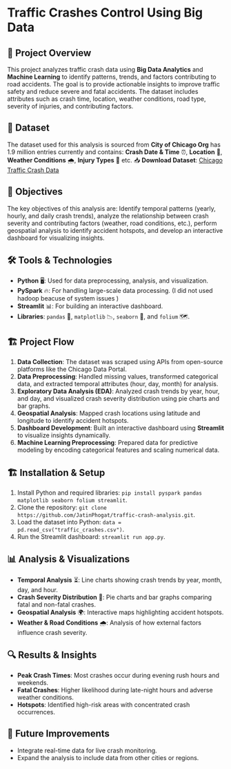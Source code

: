 # Traffic Crashes Control Using Big Data

## 📌 Project Overview
This project analyzes traffic crash data using **Big Data Analytics** and **Machine Learning** to identify patterns, trends, and factors contributing to road accidents. The goal is to provide actionable insights to improve traffic safety and reduce severe and fatal accidents. The dataset includes attributes such as crash time, location, weather conditions, road type, severity of injuries, and contributing factors.

## 📂 Dataset
The dataset used for this analysis is sourced from **City of Chicago Org** has 1.9 million entries currently and contains: **Crash Date & Time** ⏰, **Location** 📍, **Weather Conditions** 🌧️, **Injury Types** 🤕 etc. 📥 **Download Dataset**: [Chicago Traffic Crash Data](https://data.cityofchicago.org/Transportation/Traffic-Crashes-Vehicles/68nd-jvt3/data_preview)

## 🎯 Objectives
The key objectives of this analysis are: Identify temporal patterns (yearly, hourly, and daily crash trends), analyze the relationship between crash severity and contributing factors (weather, road conditions, etc.), perform geospatial analysis to identify accident hotspots, and develop an interactive dashboard for visualizing insights.

## 🛠️ Tools & Technologies 
- **Python** 🖥️: Used for data preprocessing, analysis, and visualization.
- **PySpark** 🔥: For handling large-scale data processing. (I did not used hadoop beacuse of system issues )
- **Streamlit** 📊: For building an interactive dashboard.
- **Libraries**: `pandas` 🐼, `matplotlib` 📉, `seaborn` 🎨, and `folium` 🗺️.

## 🏗️ Project Flow
1. **Data Collection**: The dataset was scraped using APIs from open-source platforms like the Chicago Data Portal.
2. **Data Preprocessing**: Handled missing values, transformed categorical data, and extracted temporal attributes (hour, day, month) for analysis.
3. **Exploratory Data Analysis (EDA)**: Analyzed crash trends by year, hour, and day, and visualized crash severity distribution using pie charts and bar graphs.
4. **Geospatial Analysis**: Mapped crash locations using latitude and longitude to identify accident hotspots.
5. **Dashboard Development**: Built an interactive dashboard using **Streamlit** to visualize insights dynamically.
6. **Machine Learning Preprocessing**: Prepared data for predictive modeling by encoding categorical features and scaling numerical data.

## 🏗️ Installation & Setup
1. Install Python and required libraries: `pip install pyspark pandas matplotlib seaborn folium streamlit`.
2. Clone the repository: `git clone https://github.com/JatinPhogat/traffic-crash-analysis.git`.
3. Load the dataset into Python: `data = pd.read_csv("traffic_crashes.csv")`.
4. Run the Streamlit dashboard: `streamlit run app.py`.

## 📊 Analysis & Visualizations
- **Temporal Analysis** ⏳: Line charts showing crash trends by year, month, day, and hour.
- **Crash Severity Distribution** 🚨: Pie charts and bar graphs comparing fatal and non-fatal crashes.
- **Geospatial Analysis** 🌍: Interactive maps highlighting accident hotspots.
- **Weather & Road Conditions** 🌧️: Analysis of how external factors influence crash severity.

## 🔍 Results & Insights
- **Peak Crash Times**: Most crashes occur during evening rush hours and weekends.
- **Fatal Crashes**: Higher likelihood during late-night hours and adverse weather conditions.
- **Hotspots**: Identified high-risk areas with concentrated crash occurrences.

## 🚀 Future Improvements
- Integrate real-time data for live crash monitoring.
- Expand the analysis to include data from other cities or regions.
